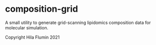 # composition-grid
A small utility to generate grid-scanning lipidomics composition data for molecular simulation.

Copyright Hila Flumin 2021

